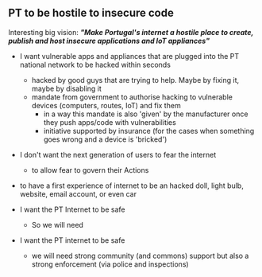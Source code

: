 ## PT to be hostile to insecure code

Interesting big vision: _**"Make Portugal's internet a hostile place to create, publish and host insecure applications and IoT appliances"**_

  * I want vulnerable apps and appliances that are plugged into the PT national network to be hacked within seconds
    * hacked by good guys that are trying to help. Maybe by fixing it, maybe by disabling it
    * mandate from government to authorise hacking to vulnerable devices (computers, routes, IoT) and fix them
      * in a way this mandate is also 'given' by the manufacturer once they push apps/code with vulnerabilities
      * initiative supported by insurance (for the cases when something goes wrong and a device is 'bricked')

  * I don't want the next generation of users to fear the internet  
    * to allow fear to govern their Actions
  * to have a first experience of internet to be an hacked doll, light bulb, website, email account, or even car

  * I want the PT Internet to be safe
    * So we will need

* I want the PT internet to be safe
  * we will need strong community (and commons) support but also a strong enforcement (via police and inspections)
